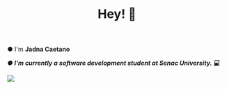 
<html>
   
   <header><h1>Hey! 👋</h1></header>
                     
● I'm <b>Jadna Caetano<i>

<l1> ● I'm currently a software development student at Senac University. 💻</l1>

        
</html>


<a href="https://www.linkedin.com/in/jadna-caetano-b327b7233" target="_blank">
<img src="https://img.shields.io/badge/-LinkedIn-%230077B5?style=for-the-badge&logo=linkedin&logoColor=white" target="_blank">
</a>



